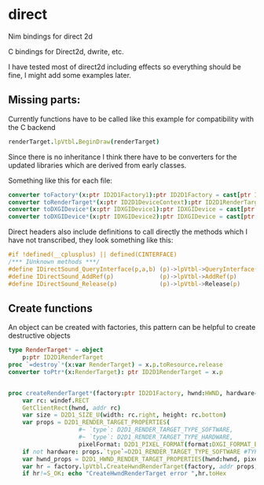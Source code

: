 # direct
Nim bindings for direct 2d

C bindings for Direct2d, dwrite, etc.

I have tested most of direct2d including effects so everything should be fine, I might add some examples later.

## Missing parts:
Currently functions have to be called like this example for compatibility with the C backend
```nim
renderTarget.lpVtbl.BeginDraw(renderTarget)
```

Since there is no inheritance I think there have to be converters for the updated libraries which are derived from early classes.

Something like this for each file:
```nim
converter toFactory*(x:ptr ID2D1Factory1):ptr ID2D1Factory = cast[ptr ID2D1Factory](x)
converter toRenderTarget*(x:ptr ID2D1DeviceContext):ptr ID2D1RenderTarget = cast[ptr ID2D1RenderTarget](x)
converter toDXGIDevice*(x:ptr IDXGIDevice1):ptr IDXGIDevice = cast[ptr IDXGIDevice](x)
converter toDXGIDevice*(x:ptr IDXGIDevice2):ptr IDXGIDevice = cast[ptr IDXGIDevice](x)
```

Direct headers also include definitions to call directly the methods which I have not transcribed, they look something like this:
```c
#if !defined(__cplusplus) || defined(CINTERFACE)
/*** IUnknown methods ***/
#define IDirectSound_QueryInterface(p,a,b) (p)->lpVtbl->QueryInterface(p,a,b)
#define IDirectSound_AddRef(p)             (p)->lpVtbl->AddRef(p)
#define IDirectSound_Release(p)            (p)->lpVtbl->Release(p)
```


## Create functions
An object can be created with factories, this pattern can be helpful to create destructive objects
```nim
type RenderTarget* = object
    p:ptr ID2D1RenderTarget
proc `=destroy`*(x:var RenderTarget) = x.p.toResource.release
converter toPtr*(x:RenderTarget): ptr ID2D1RenderTarget = x.p


proc createRenderTarget*(factory:ptr ID2D1Factory, hwnd:HWND, hardware=true): RenderTarget =
    var rc: windef.RECT
    GetClientRect(hwnd, addr rc)
    var size = D2D1_SIZE_U(width: rc.right, height: rc.bottom)
    var props = D2D1_RENDER_TARGET_PROPERTIES(
                    #~ `type`: D2D1_RENDER_TARGET_TYPE_SOFTWARE,
                    #~ `type`: D2D1_RENDER_TARGET_TYPE_HARDWARE,
                    pixelFormat: D2D1_PIXEL_FORMAT(format:DXGI_FORMAT_B8G8R8A8_UNORM, alphaMode:D2D1_ALPHA_MODE_PREMULTIPLIED)) #alpha mode:UNKNOWN,PREMULTIPLIED,IGNORE
    if not hardware: props.`type`=D2D1_RENDER_TARGET_TYPE_SOFTWARE #TYPE_SOFTWARE is important if want to get a bitmap from rendertarget
    var hwnd_props = D2D1_HWND_RENDER_TARGET_PROPERTIES(hwnd:hwnd, pixelSize:size)
    var hr = factory.lpVtbl.CreateHwndRenderTarget(factory, addr props, addr hwnd_props, cast[ptr ptr ID2D1HwndRenderTarget](addr result.p))
    if hr!=S_OK: echo "CreateHwndRenderTarget error ",hr.toHex
 ```
